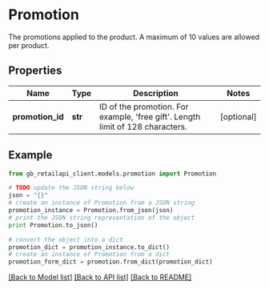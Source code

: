 # Promotion

The promotions applied to the product. A maximum of 10 values are allowed per product.

## Properties
Name | Type | Description | Notes
------------ | ------------- | ------------- | -------------
**promotion_id** | **str** | ID of the promotion. For example, &#39;free gift&#39;. Length limit of 128 characters. | [optional] 

## Example

```python
from gb_retailapi_client.models.promotion import Promotion

# TODO update the JSON string below
json = "{}"
# create an instance of Promotion from a JSON string
promotion_instance = Promotion.from_json(json)
# print the JSON string representation of the object
print Promotion.to_json()

# convert the object into a dict
promotion_dict = promotion_instance.to_dict()
# create an instance of Promotion from a dict
promotion_form_dict = promotion.from_dict(promotion_dict)
```
[[Back to Model list]](../README.md#documentation-for-models) [[Back to API list]](../README.md#documentation-for-api-endpoints) [[Back to README]](../README.md)


